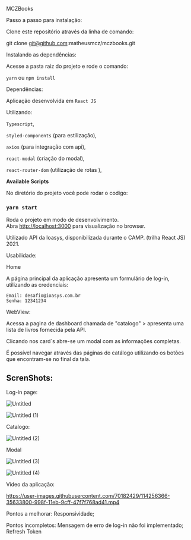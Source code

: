 MCZBooks

Passo a passo para instalação:

Clone este repositório através da linha de comando:

git clone [git@github.com](mailto:git@github.com):matheusmcz/mczbooks.git

Instalando as dependências:

Acesse a pasta raiz do projeto e rode o comando:

`yarn` ou `npm install`

Dependências:

Aplicação desenvolvida em `React JS`

Utilizando:

`Typescript`, 

`styled-components` (para estilização), 

`axios` (para integração com api),

`react-modal` (criação do modal), 

`react-router-dom` (utilização de rotas ),

**Available Scripts**

No diretório do projeto você pode rodar o codigo:

### **`yarn start`**

Roda o projeto em modo de desenvolvimento. Abra [http://localhost:3000](http://localhost:3000/) para visualização no browser.

Utilizado API da Ioasys, disponibilizada durante o CAMP. (trilha React JS) 2021.

Usabilidade:

Home

A página principal da aplicação apresenta um formulário de log-in, utilizando as credenciais:

```
Email: desafio@ioasys.com.br
Senha: 12341234
```

WebView:

Acessa a pagina de dashboard chamada de "catalogo" > apresenta uma lista de livros fornecida pela API.

Clicando nos card`s abre-se um modal com as informações completas.

É possível navegar através das páginas do catálogo utilizando os botões que encontram-se no final da tala.

## ScrenShots:

Log-in page:

![Untitled](https://user-images.githubusercontent.com/70182429/114256282-aeae5b00-998e-11eb-88ee-ab4da263c591.png)

![Untitled (1)](https://user-images.githubusercontent.com/70182429/114256291-b968f000-998e-11eb-9415-91c43f87cb21.png)

Catalogo:

![Untitled (2)](https://user-images.githubusercontent.com/70182429/114256303-cab1fc80-998e-11eb-81e0-d14f53066dd2.png)

Modal

![Untitled (3)](https://user-images.githubusercontent.com/70182429/114256309-dac9dc00-998e-11eb-9550-31faa934dea3.png)

![Untitled (4)](https://user-images.githubusercontent.com/70182429/114256315-e3baad80-998e-11eb-9e99-8472dd3faa37.png)

Video da aplicação:

https://user-images.githubusercontent.com/70182429/114256366-35633800-998f-11eb-9cff-47f7f768ad41.mp4

Pontos a melhorar:
Responsividade;

Pontos incompletos:
Mensagem de erro de log-in não foi implementado;
Refresh Token

